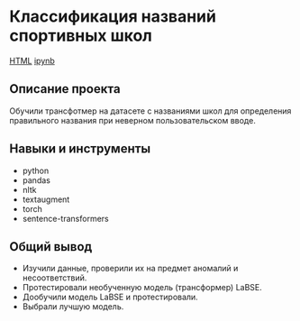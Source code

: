 
# Классификация названий спортивных школ

[HTML](https://github.com/AntonS8/Portfolio/blob/main/nlp_school_names/nlp_school_names.html) [ipynb](https://github.com/AntonS8/Portfolio/blob/main/nlp_school_names/nlp_school_names.ipynb)

## Описание проекта

Обучили трансфотмер на датасете с названиями школ для определения правильного названия при неверном пользовательском вводе.

## Навыки и инструменты

- python
- pandas
- nltk
- textaugment
- torch
- sentence-transformers

## Общий вывод

- Изучили данные, проверили их на предмет аномалий и несоответствий.
- Протестировали необученную модель (трансформер) LaBSE.
- Дообучили модель LaBSE и протестировали.
- Выбрали лучшую модель.
